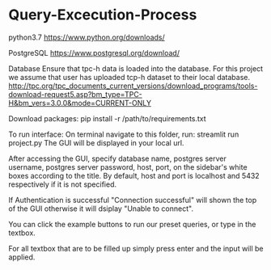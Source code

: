 # Query-Excecution-Process

python3.7
https://www.python.org/downloads/

PostgreSQL
https://www.postgresql.org/download/

Database Ensure that tpc-h data is loaded into the database. For this project we assume that user has uploaded tcp-h dataset to their local database.
http://tpc.org/tpc_documents_current_versions/download_programs/tools-download-request5.asp?bm_type=TPC-H&bm_vers=3.0.0&mode=CURRENT-ONLY

Download packages:
pip install -r /path/to/requirements.txt

To run interface:
On terminal navigate to this folder, run:  streamlit run project.py
The GUI will be displayed in your local url.

After accessing the GUI, specify database name, postgres server username, postgres server password, host, port, on the sidebar's white boxes according to the title.
By default, host and port is localhost and 5432 respectively if it is not specified.

If Authentication is successful "Connection successful" will shown the top of the GUI otherwise it will dsiplay "Unable to connect".

You can click the example buttons to run our preset queries, or type in the textbox. 

For all textbox that are to be filled up simply press enter and the input will be applied.


